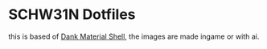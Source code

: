 # SCHW31N Dotfiles

this is based of [Dank Material Shell](https://github.com/AvengeMedia/DankMaterialShell), the images are made ingame or with ai.